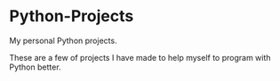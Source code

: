 # Python-Projects
My personal Python projects.

These are a few of projects I have made to help myself to program with Python better.
